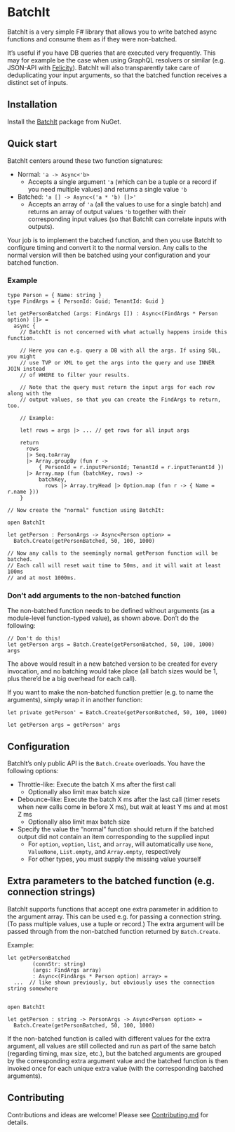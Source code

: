 BatchIt
==============

BatchIt is a very simple F# library that allows you to write batched async functions and consume them as if they were non-batched.

It’s useful if you have DB queries that are executed very frequently. This may for example be the case when using GraphQL resolvers or similar (e.g. JSON-API with [Felicity](https://github.com/cmeeren/Felicity)). BatchIt will also transparently take care of deduplicating your input arguments, so that the batched function receives a distinct set of inputs.

Installation
------------

Install the [BatchIt](https://www.nuget.org/packages/BatchIt) package from NuGet.

Quick start
-----------

BatchIt centers around these two function signatures:

* Normal: `'a -> Async<'b>`
  * Accepts a single argument `'a` (which can be a tuple or a record if you need multiple values) and returns a single value `'b`
* Batched: `'a [] -> Async<('a * 'b) []>'`
  * Accepts an array of `'a` (all the values to use for a single batch) and returns an array of output values `'b` together with their corresponding input values (so that BatchIt can correlate inputs with outputs).

Your job is to implement the batched function, and then you use BatchIt to configure timing and convert it to the normal version. Any calls to the normal version will then be batched using your configuration and your batched function.

### Example

```f#
type Person = { Name: string }
type FindArgs = { PersonId: Guid; TenantId: Guid }

let getPersonBatched (args: FindArgs []) : Async<(FindArgs * Person option) []> =
  async {
    // BatchIt is not concerned with what actually happens inside this function.
  
    // Here you can e.g. query a DB with all the args. If using SQL, you might
    // use TVP or XML to get the args into the query and use INNER JOIN instead
    // of WHERE to filter your results.
  
    // Note that the query must return the input args for each row along with the
    // output values, so that you can create the FindArgs to return, too.
  
    // Example:
  
    let! rows = args |> ... // get rows for all input args
  
    return
      rows
      |> Seq.toArray
      |> Array.groupBy (fun r -> 
          { PersonId = r.inputPersonId; TenantId = r.inputTenantId })
      |> Array.map (fun (batchKey, rows) -> 
          batchKey,
	        rows |> Array.tryHead |> Option.map (fun r -> { Name = r.name }))
    }
  
// Now create the "normal" function using BatchIt:
  
open BatchIt

let getPerson : PersonArgs -> Async<Person option> =
  Batch.Create(getPersonBatched, 50, 100, 1000)
  
// Now any calls to the seemingly normal getPerson function will be batched.
// Each call will reset wait time to 50ms, and it will wait at least 100ms
// and at most 1000ms.
```

### Don’t add arguments to the non-batched function

The non-batched function needs to be defined without arguments (as a module-level function-typed value), as shown above. Don’t do the following:

```f#
// Don't do this!
let getPerson args = Batch.Create(getPersonBatched, 50, 100, 1000) args
```

The above would result in a new batched version to be created for every invocation, and no batching would take place (all batch sizes would be 1, plus there’d be a big overhead for each call).

If you want to make the non-batched function prettier (e.g. to name the arguments), simply wrap it in another function:

```f#
let private getPerson' = Batch.Create(getPersonBatched, 50, 100, 1000)

let getPerson args = getPerson' args
```

Configuration
-------------

BatchIt’s only public API is the `Batch.Create` overloads. You have the following options:

* Throttle-like: Execute the batch X ms after the first call
  * Optionally also limit max batch size
* Debounce-like: Execute the batch X ms after the last call (timer resets when new calls come in before X ms), but wait at least Y ms and at most Z ms
  * Optionally also limit max batch size
* Specify the value the “normal” function should return if the batched output did not contain an item corresponding to the supplied input
  * For `option`, `voption`, `list`, and `array`, will automatically use `None`, `ValueNone`, `List.empty`, and `Array.empty`, respectively
  * For other types, you must supply the missing value yourself

Extra parameters to the batched function (e.g. connection strings)
------------------------------------------------------------------

BatchIt supports functions that accept one extra parameter in addition to the argument array. This can be used e.g. for passing a connection string. (To pass multiple values, use a tuple or record.) The extra argument will be passed through from the non-batched function returned by `Batch.Create`.

Example:

```f#
let getPersonBatched
		(connStr: string)
		(args: FindArgs array)
		: Async<(FindArgs * Person option) array> =
  ...  // like shown previously, but obviously uses the connection string somewhere
  

open BatchIt

let getPerson : string -> PersonArgs -> Async<Person option> =
  Batch.Create(getPersonBatched, 50, 100, 1000)
```

If the non-batched function is called with different values for the extra argument, all values are still collected and run as part of the same batch (regarding timing, max size, etc.), but the batched arguments are grouped by the corresponding extra argument value and the batched function is then invoked once for each unique extra value (with the corresponding batched arguments).

Contributing
------------

Contributions and ideas are welcome! Please see [Contributing.md](https://github.com/cmeeren/BatchIt/blob/master/.github/CONTRIBUTING.md) for details.
